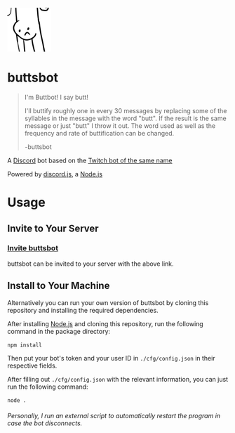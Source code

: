 ![buttsbot Avatar](./assets/images/avatar-small.png)

# buttsbot

> I'm Buttbot! I say butt!
> 
> I'll buttify roughly one in every 30 messages by replacing some of the syllables in the message with the word "butt". If the result is the same message or just "butt" I throw it out. The word used as well as the frequency and rate of buttification can be changed.
> 
> -buttsbot

A [Discord](https://discord.com/) bot based on the [Twitch bot of the same name](https://www.twitch.tv/buttsbot/about)

Powered by [discord.js](https://discord.js.org/#/), a [Node.js](https://nodejs.org/)

# Usage

## Invite to Your Server

### [Invite buttsbot](https://discord.com/api/oauth2/authorize?client_id=780539847764082768&permissions=0&scope=bot)

buttsbot can be invited to your server with the above link.

## Install to Your Machine

Alternatively you can run your own version of buttsbot by cloning this repository and installing the required dependencies.

After installing [Node.js](https://nodejs.org/) and cloning this repository, run the following command in the package directory:

```
npm install
```

Then put your bot's token and your user ID in `./cfg/config.json` in their respective fields.

After filling out `./cfg/config.json` with the relevant information, you can just run the following command:

```
node .
```

###### Personally, I run an external script to automatically restart the program in case the bot disconnects.
